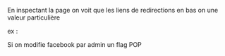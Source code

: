 En inspectant la page on voit que les liens de redirections en bas on une valeur particulière 

ex : <a href="index.php?page=redirect&amp;site=facebook" class="icon fa-facebook"></a>

Si on modifie facebook par admin un flag POP